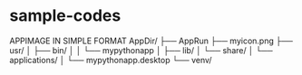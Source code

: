 # sample-codes
APPIMAGE IN SIMPLE FORMAT
AppDir/
├── AppRun
├── myicon.png
├── usr/
│   ├── bin/
│   │   └── mypythonapp
│   ├── lib/
│   └── share/
│       └── applications/
│           └── mypythonapp.desktop
└── venv/
